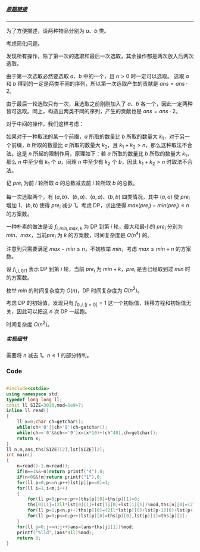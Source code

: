 ##### [原题链接](https://atcoder.jp/contests/agc013/tasks/agc013_d)

---

为了方便描述，设两种物品分别为 $a$、$b$ 类。

考虑简化问题。

发现所有操作，除了第一次的选取和最后一次选取，其余操作都是两次放入后两次选取。

由于第一次选取必然要选取 $a$、$b$ 中的一个，且 $n>0$ 时一定可以选取。 选取 $a$ 和 $b$ 得到的一定是两类不同的序列，所以第一次选取产生的贡献是 $ans=ans\cdot2$。

由于最后一轮选取只有一次，且选取之前刚刚加入了 $a$、$b$ 各一个，因此一定两种皆可选取。同上，构造出两类不同的序列，产生的贡献也是 $ans=ans\cdot2$。

对于中间的操作，我们这样考虑：

如果对于一种取法的某一个前缀，$a$ 所取的数量比 $b$ 所取的数量大 $k_1$，对于另一个前缀，$b$ 所取的数量比 $a$ 所取的数量大 $k_2$，且 $k_1+k_2>n$，那么这种取法不合法。这是 $n$ 所起的限制作用，原理如下：若 $a$ 所取的数量比 $b$ 所取的数量大 $k_1$，那么 $n$ 中至少有 $k_1$ 个 $a$，同理 $n$ 中至少有 $k_2$ 个 $b$，因此 $k_1+k_2>n$ 时取法不合法。

记 $pre_i$ 为前 $i$ 轮所取 $a$ 的总数减去前 $i$ 轮所取 $b$ 的总数。

每一次选取两个，有 $(a,b)$、$(b,a)$、$(a,a)$、$(b,b)$ 四类情况，其中 $(a,a)$ 使 $pre_i$ 增加 $1$、$(b,b)$ 使得 $pre_i$ 减少 $1$。考虑 DP，求出使得 $max(pre_i)-min(pre_i)\leq n$ 的方案数。

一种朴素的做法是设 $f_{i,min,max,k}$ 为 DP 到第 $i$ 轮，最大和最小的 $pre_i$ 分别为 $min$、$max$，当前$pre_i$ 为 $k$ 的方案数，时间复杂度是 $O(n^4)$ 的。

注意到只需要满足 $max-min\leq n$，不妨枚举 $min$，考虑 $max\leq min+n$ 的方案数。

设 $f_{i,j,0/1}$ 表示 DP 到第 $i$ 轮，当前 $pre_i$ 为 $min+k$，$pre_i$ 是否已经取到过 $min$ 时的方案数。

枚举 $min$ 的时间复杂度为 $O(n)$，DP 时间复杂度为 $O(n^2)$。 

考虑 DP 的初始值，发现只有 $f_{0,j,[j=0]}=1$ 这一个初始值，转移方程和初始值无关，因此可以把这 $n$ 次 DP 一起跑。

时间复杂度 $O(n^2)$。

##### 实现细节

需要将 $n$ 减去 $1$。$n\leq 1$ 的部分特判。

### Code

```cpp

#include<cstdio>
using namespace std;
typedef long long ll;
const ll SIZE=3010,mod=1e9+7;
inline ll read()
{
    ll x=0;char ch=getchar();
    while(ch<'0'||ch>'9')ch=getchar();
    while(ch>='0'&&ch<='9')x=(x*10)+(ch^48),ch=getchar();
    return x;
}
ll n,m,ans,ths[SIZE][2],lst[SIZE][2];
int main()
{
    n=read()-1,m=read();
    if(m==1&&~n)return printf("4"),0;
    if(n<0&&!m)return printf("1"),0;
    for(ll p=0;p<=n;p++)lst[p][p==0]=1;
    for(ll i=1;i<m;i++)
    {
        for(ll p=0;p<=n;p++)ths[p][0]=ths[p][1]=0;
        ths[0][1]=(2ll*lst[0][1]+lst[1][0]+lst[1][1])%mod,ths[n][0]=(2ll*lst[n][0]+lst[n-1][0])%mod,ths[n][1]=(2ll*lst[n][1]+lst[n-1][1])%mod;
        for(ll p=1;p<n;p++)ths[p][0]=(2ll*lst[p][0]+lst[p-1][0]+lst[p+1][0])%mod,ths[p][1]=(2ll*lst[p][1]+lst[p-1][1]+lst[p+1][1])%mod;
        for(ll p=0;p<=n;p++)lst[p][0]=ths[p][0],lst[p][1]=ths[p][1];
    }
    for(ll j=0;j<=n;j++)ans=(ans+ths[j][1])%mod;
    printf("%lld",(ans*4ll)%mod);
    return 0;
}

```